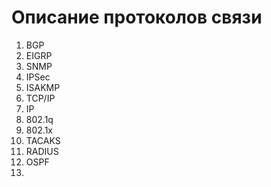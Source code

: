 # Описание протоколов связи

1. BGP
2. EIGRP
3. SNMP
4. IPSec
5. ISAKMP
6. TCP/IP
7. IP
8. 802.1q
9. 802.1x
10. TACAKS
11. RADIUS
12. OSPF
13. 
